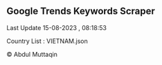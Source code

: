 

## Google Trends Keywords Scraper 
 
Last Update 15-08-2023 , 08:18:53

Country List :
VIETNAM.json



© Abdul Muttaqin 
